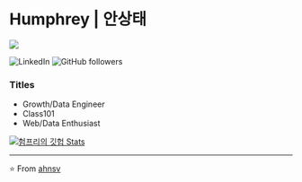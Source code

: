 # Humphrey | 안상태
<div>
<img src="https://media.giphy.com/media/IThjAlJnD9WNO/giphy.gif"></img>
<div>

![LinkedIn](https://img.shields.io/static/v1?label=LinkedIn&logo=linkedin&message=visit&style=social&link=https%3A%2F%2Fwww.linkedin.com%2Fin%2Fhumphrey-ahn%2F)
![GitHub followers](https://img.shields.io/github/followers/ahnsv?style=social)

### Titles
- Growth/Data Engineer
- Class101
- Web/Data Enthusiast

[![험프리의 깃헙 Stats](https://github-readme-stats.vercel.app/api?username=ahnsv&count_private=true&show_icons=true&theme=synthwave)](https://github.com/anuraghazra/github-readme-stats)

----
⭐️ From [ahnsv](https://github.com/ahnsv)
